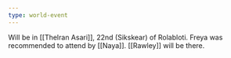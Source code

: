 ```yaml
---
type: world-event
---
```

Will be in [[Thelran Asari]], 22nd (Sikskear) of Rolabloti. Freya was recommended to attend by [[Naya]]. [[Rawley]] will be there. 